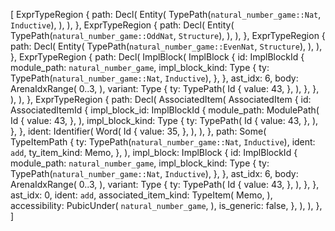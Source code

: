 [
    ExprTypeRegion {
        path: Decl(
            Entity(
                TypePath(`natural_number_game::Nat`, `Inductive`),
            ),
        ),
    },
    ExprTypeRegion {
        path: Decl(
            Entity(
                TypePath(`natural_number_game::OddNat`, `Structure`),
            ),
        ),
    },
    ExprTypeRegion {
        path: Decl(
            Entity(
                TypePath(`natural_number_game::EvenNat`, `Structure`),
            ),
        ),
    },
    ExprTypeRegion {
        path: Decl(
            ImplBlock(
                ImplBlock {
                    id: ImplBlockId {
                        module_path: `natural_number_game`,
                        impl_block_kind: Type {
                            ty: TypePath(`natural_number_game::Nat`, `Inductive`),
                        },
                    },
                    ast_idx: 6,
                    body: ArenaIdxRange(
                        0..3,
                    ),
                    variant: Type {
                        ty: TypePath(
                            Id {
                                value: 43,
                            },
                        ),
                    },
                },
            ),
        ),
    },
    ExprTypeRegion {
        path: Decl(
            AssociatedItem(
                AssociatedItem {
                    id: AssociatedItemId {
                        impl_block_id: ImplBlockId {
                            module_path: ModulePath(
                                Id {
                                    value: 43,
                                },
                            ),
                            impl_block_kind: Type {
                                ty: TypePath(
                                    Id {
                                        value: 43,
                                    },
                                ),
                            },
                        },
                        ident: Identifier(
                            Word(
                                Id {
                                    value: 35,
                                },
                            ),
                        ),
                    },
                    path: Some(
                        TypeItemPath {
                            ty: TypePath(`natural_number_game::Nat`, `Inductive`),
                            ident: `add`,
                            ty_item_kind: Memo,
                        },
                    ),
                    impl_block: ImplBlock {
                        id: ImplBlockId {
                            module_path: `natural_number_game`,
                            impl_block_kind: Type {
                                ty: TypePath(`natural_number_game::Nat`, `Inductive`),
                            },
                        },
                        ast_idx: 6,
                        body: ArenaIdxRange(
                            0..3,
                        ),
                        variant: Type {
                            ty: TypePath(
                                Id {
                                    value: 43,
                                },
                            ),
                        },
                    },
                    ast_idx: 0,
                    ident: `add`,
                    associated_item_kind: TypeItem(
                        Memo,
                    ),
                    accessibility: PubicUnder(
                        `natural_number_game`,
                    ),
                    is_generic: false,
                },
            ),
        ),
    },
]